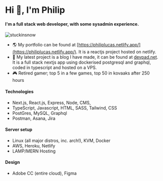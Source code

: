 # Hi 👋, I'm Philip 
#### I'm a full stack web developer, with some sysadmin experience.

<p align="left"> <img src="https://komarev.com/ghpvc/?username=stuckinsnow&label=Profile%20views&color=0e75b6&style=flat" alt="stuckinsnow" /> </p>

- 🌎 My portfolio can be found at [https://philiplucas.netlify.app/](https://philiplucas.netlify.app/). It is a reactjs project hosted on netlify. 
- 🔭 My latest project is a blog I have made, it can be found at [devpad.net](https://devpad.net). It is a full stack nextjs app using dockerised postgresql and graphql, coded in typescript and hosted on a VPS.
- 🎮 Retired gamer; top 5 in a few games, top 50 in kovaaks after 250 hours

#### Technologies 

* Next.js, React.js, Express, Node, CMS, 
* TypeScript, Javascript, HTML, SASS, Tailwind, CSS
* PostGres, MySQL, Graphql
* Postman, Asana, Jira
  
#### Server setup

* Linux (all major distros, inc. arch!), KVM, Docker
* AWS, Heroku, Netlify
* LAMP/MERN Hosting

#### Design 

* Adobe CC (entire cloud), Figma

